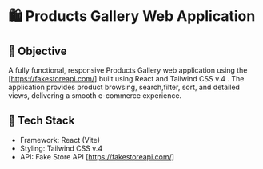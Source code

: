 # 🛍️ Products Gallery Web Application

## 🎯 Objective
A fully functional, responsive Products Gallery web application using the [https://fakestoreapi.com/] built using React and Tailwind CSS v.4 . The application provides product browsing, search,filter, sort, and detailed views, delivering a smooth e-commerce experience.

## 🧱 Tech Stack
- Framework: React (Vite)
- Styling: Tailwind CSS v.4
- API: Fake Store API [https://fakestoreapi.com/]
